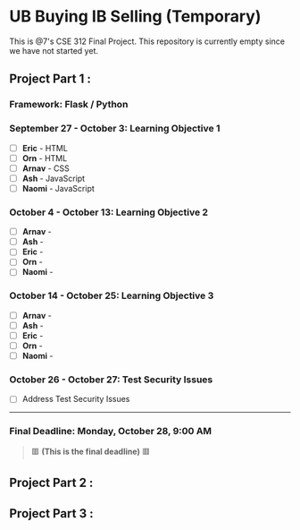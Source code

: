 # UB Buying IB Selling (Temporary)
This is @7's CSE 312 Final Project. This repository is currently empty since we have not started yet.

## Project Part 1 :
### Framework: Flask / Python

### September 27 - October 3: Learning Objective 1
- [ ] **Eric** - HTML
- [ ] **Orn** - HTML
- [ ] **Arnav** - CSS
- [ ] **Ash** - JavaScript
- [ ] **Naomi** - JavaScript

### October 4 - October 13: Learning Objective 2
- [ ] **Arnav** - 
- [ ] **Ash** - 
- [ ] **Eric** - 
- [ ] **Orn** - 
- [ ] **Naomi** - 

### October 14 - October 25: Learning Objective 3
- [ ] **Arnav** - 
- [ ] **Ash** - 
- [ ] **Eric** - 
- [ ] **Orn** - 
- [ ] **Naomi** - 

### October 26 - October 27: Test Security Issues
- [ ] Address Test Security Issues

---

### Final Deadline: **Monday, October 28, 9:00 AM** 
> 🟥 **(This is the final deadline)** 🟥

## Project Part 2 :

## Project Part 3 :

